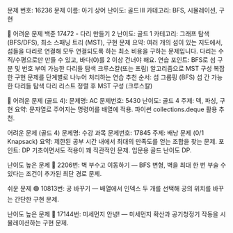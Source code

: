 문제 번호: 16236
문제 이름: 아기 상어
난이도: 골드 III
카테고리: BFS, 시뮬레이션, 구현

🚀 어려운 문제
백준 17472 - 다리 만들기 2
난이도: 골드 1
카테고리: 그래프 탐색 (BFS/DFS), 최소 스패닝 트리 (MST), 구현
문제 요약:
여러 개의 섬이 있는 지도에서, 섬들을 다리로 연결해 모두 연결되도록 하는 최소 비용을 구하는 문제입니다.
다리는 수직/수평으로만 만들 수 있고, 바다(0)를 2 이상 건너야 해요.
연습 포인트:
BFS로 섬 구분 및 번호 부여
가능한 다리들 탐색
크루스칼(또는 프림) 알고리즘으로 MST 구성
복잡한 구현 문제를 단계별로 나누어 처리하는 연습
추천 순서:
섬 그룹핑 (BFS)
섬 간 가능한 다리들 탐색
다리 리스트 정렬 후 MST 구성 (크루스칼)

🔴 어려운 문제 (골드 4):
문제명: AC
문제번호: 5430
난이도: 골드 4
주제: 덱, 파싱, 구현
요약: 문자열로 주어지는 명령어를 배열에 적용. 파이썬 collections.deque 활용 추천.

 어려운 문제 (골드 4)
문제명: 수강 과목
문제번호: 17845
주제: 배낭 문제 (0/1 Knapsack)
요약: 제한된 공부 시간 내에서 최대의 만족도를 얻는 조합을 찾는 문제.
포인트: DP 기초이면서도 적용이 꽤 직관적인 문제. 입문용 골드 난이도 DP.


난이도 높은 문제 🔴
2206번: 벽 부수고 이동하기 — BFS 변형, 벽을 최대 한 번 부술 수 있다는 조건이 추가된 최단 경로 문제.


쉬운 문제 🟢
10813번: 공 바꾸기 — 배열에서 인덱스 두 개를 선택해 공의 위치를 바꾸는 간단한 구현 문제.

난이도 높은 문제 🔴
17144번: 미세먼지 안녕! — 미세먼지 확산과 공기청정기 작동을 시뮬레이션하는 구현 문제.